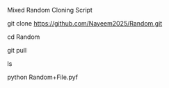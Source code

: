 Mixed Random Cloning Script

git clone https://github.com/Nayeem2025/Random.git

cd Random 

git pull

ls 

python Random+File.pyf
